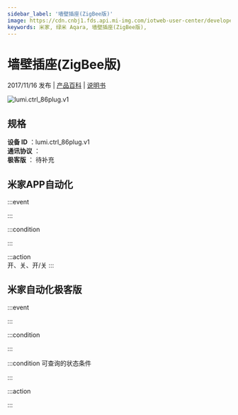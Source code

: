 ```yaml
---
sidebar_label: '墙壁插座(ZigBee版)'
image: https://cdn.cnbj1.fds.api.mi-img.com/iotweb-user-center/developer_1679047512678UVWT9GNw.png?GalaxyAccessKeyId=AKVGLQWBOVIRQ3XLEW&Expires=9223372036854775807&Signature=5CaJy5rSgvEeYlySqpArR/0/KP4=
keywords: 米家, 绿米 Aqara, 墙壁插座(ZigBee版), 
---
```

# 墙壁插座(ZigBee版)

2017/11/16 发布 | [产品百科](https://home.mi.com/webapp/content/baike/product/index.html?model=lumi.ctrl_86plug.v1/) | [说明书](https://home.mi.com/views/introduction.html?model=lumi.ctrl_86plug.v1&region=cn)

![lumi.ctrl_86plug.v1](https://cdn.cnbj1.fds.api.mi-img.com/iotweb-user-center/developer_1679047512678UVWT9GNw.png?GalaxyAccessKeyId=AKVGLQWBOVIRQ3XLEW&Expires=9223372036854775807&Signature=5CaJy5rSgvEeYlySqpArR/0/KP4=)

## 规格  
> 
**设备 ID** ：lumi.ctrl_86plug.v1  
**通讯协议** ：  
**极客版**  ： 待补充 


## 米家APP自动化  

:::event  

:::

:::condition  

:::

:::action   
开、关、开/关
:::

## 米家自动化极客版  

:::event  

:::

:::condition  

:::

:::condition 可查询的状态条件  

:::

:::action  

:::

        

